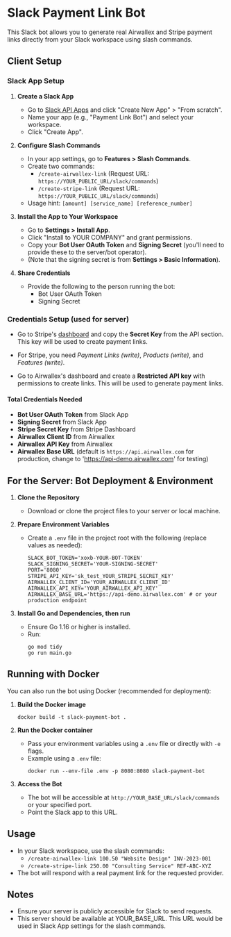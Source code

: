 # Slack Payment Link Bot

This Slack bot allows you to generate real Airwallex and Stripe payment links directly from your Slack workspace using slash commands.


## Client Setup

### Slack App Setup

1. **Create a Slack App**
   - Go to [Slack API Apps](https://api.slack.com/apps) and click "Create New App" > "From scratch".
   - Name your app (e.g., "Payment Link Bot") and select your workspace.
   - Click "Create App".

2. **Configure Slash Commands**
   - In your app settings, go to **Features > Slash Commands**.
   - Create two commands:
     - `/create-airwallex-link` (Request URL: `https://YOUR_PUBLIC_URL/slack/commands`)
     - `/create-stripe-link` (Request URL: `https://YOUR_PUBLIC_URL/slack/commands`)
   - Usage hint: `[amount] [service_name] [reference_number]`

3. **Install the App to Your Workspace**
   - Go to **Settings > Install App**.
   - Click "Install to YOUR COMPANY" and grant permissions.
   - Copy your **Bot User OAuth Token** and **Signing Secret** (you'll need to provide these to the server/bot operator).
   - (Note that the signing secret is from **Settings > Basic Information**).

4. **Share Credentials**
   - Provide the following to the person running the bot:
     - Bot User OAuth Token
     - Signing Secret

### Credentials Setup (used for server)
 - Go to Stripe's [dashboard](https://dashboard.stripe.com) and copy the **Secret Key** from the API section. This key will be used to create payment links.
 - For Stripe, you need *Payment Links (write)*, *Products (write)*, and *Features (write)*.

 - Go to Airwallex's dashboard and create a **Restricted API key** with permissions to create links. This will be used to generate payment links.

#### Total Credentials Needed
 - **Bot User OAuth Token** from Slack App
 - **Signing Secret** from Slack App
 - **Stripe Secret Key** from Stripe Dashboard
 - **Airwallex Client ID** from Airwallex
 - **Airwallex API Key** from Airwallex
 - **Airwallex Base URL** (default is `https://api.airwallex.com` for production, change to 'https://api-demo.airwallex.com' for testing)


## For the Server: Bot Deployment & Environment

1. **Clone the Repository**
   - Download or clone the project files to your server or local machine.

2. **Prepare Environment Variables**
   - Create a `.env` file in the project root with the following (replace values as needed):
     ```
     SLACK_BOT_TOKEN='xoxb-YOUR-BOT-TOKEN'
     SLACK_SIGNING_SECRET='YOUR-SIGNING-SECRET'
     PORT='8080'
     STRIPE_API_KEY='sk_test_YOUR_STRIPE_SECRET_KEY'
     AIRWALLEX_CLIENT_ID='YOUR_AIRWALLEX_CLIENT_ID'
     AIRWALLEX_API_KEY='YOUR_AIRWALLEX_API_KEY'
     AIRWALLEX_BASE_URL='https://api-demo.airwallex.com' # or your production endpoint
     ```

3. **Install Go and Dependencies, then run**
   - Ensure Go 1.16 or higher is installed.
   - Run:
     ```
     go mod tidy
     go run main.go
     ```

## Running with Docker

You can also run the bot using Docker (recommended for deployment):

1. **Build the Docker image**
   ```
   docker build -t slack-payment-bot .
   ```

2. **Run the Docker container**
   - Pass your environment variables using a `.env` file or directly with `-e` flags.
   - Example using a `.env` file:
     ```
     docker run --env-file .env -p 8080:8080 slack-payment-bot
     ```

3. **Access the Bot**
   - The bot will be accessible at `http://YOUR_BASE_URL/slack/commands` or your specified port.
   - Point the Slack app to this URL.

## Usage
- In your Slack workspace, use the slash commands:
  - `/create-airwallex-link 100.50 "Website Design" INV-2023-001`
  - `/create-stripe-link 250.00 "Consulting Service" REF-ABC-XYZ`
- The bot will respond with a real payment link for the requested provider.

## Notes
- Ensure your server is publicly accessible for Slack to send requests.
- This server should be available at YOUR_BASE_URL. This URL would be used in Slack App settings for the slash commands.